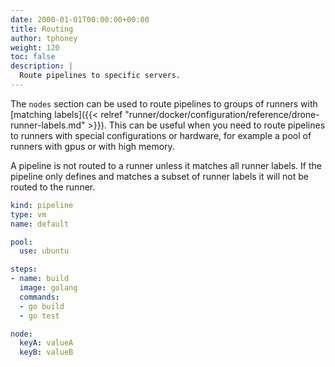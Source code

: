 ```yaml
---
date: 2000-01-01T00:00:00+00:00
title: Routing
author: tphoney
weight: 120
toc: false
description: |
  Route pipelines to specific servers.
---
```


The `nodes` section can be used to route pipelines to groups of runners with [matching labels]({{< relref "runner/docker/configuration/reference/drone-runner-labels.md" >}}). This can be useful when you need to route pipelines to runners with special configurations or hardware, for example a pool of runners with gpus or with high memory.

<div class="alert">
A pipeline is not routed to a runner unless it matches all runner labels. If the pipeline only defines and matches a subset of runner labels it will not be routed to the runner.
</div>

```yaml {linenos=table, hl_lines=["12-14"]}
kind: pipeline
type: vm
name: default

pool:
  use: ubuntu

steps:
- name: build
  image: golang
  commands:
  - go build
  - go test

node:
  keyA: valueA
  keyB: valueB
```

